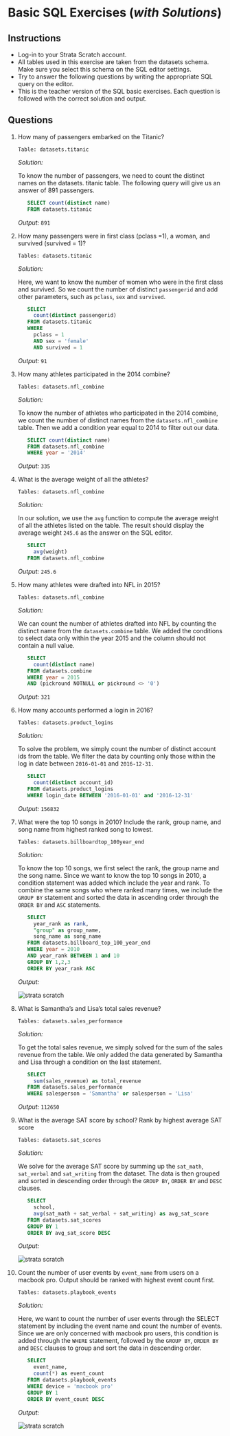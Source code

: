 # Basic SQL Exercises (*with Solutions*)

## Instructions
- Log-in to your Strata Scratch account.
- All tables used in this exercise are taken from the datasets schema. Make sure you select this schema on the SQL editor settings.
- Try to answer the following questions by writing the appropriate SQL query on the editor.
- This is the teacher version of the SQL basic exercises. Each question is followed with the correct solution and output.

## Questions
1. How many of passengers embarked on the Titanic? 
   
   `Table: datasets.titanic`
   
   *Solution:*
   
   To know the number of passengers, we need to count the distinct names on the datasets. titanic table. The following query will give
   us an answer of 891 passengers.
   ```sql
      SELECT count(distinct name)
      FROM datasets.titanic
   ```  
   *Output:* `891`
   
2. How many passengers were in first class (pclass =1), a woman, and survived (survived = 1)?
   
   `Tables: datasets.titanic`
   
   *Solution:*
   
   Here, we want to know the number of women who were in the first class and survived. So we count the number of distinct `passengerid`
   and add other parameters, such as `pclass`, `sex` and `survived`. 
   ```sql
      SELECT
        count(distinct passengerid)
      FROM datasets.titanic
      WHERE
        pclass = 1
        AND sex = 'female'
        AND survived = 1
   ```
   *Output:* `91`
   
3. How many athletes participated in the 2014 combine?
   
   `Tables: datasets.nfl_combine`
   
   *Solution:*
   
   To know the number of athletes who participated in the 2014 combine, we count the number of distinct names from the 
   `datasets.nfl_combine` table. Then we add a condition year equal to 2014 to filter out our data.
   ```sql
      SELECT count(distinct name)
      FROM datasets.nfl_combine
      WHERE year = '2014'
   ```
   *Output:* `335`
   
4. What is the average weight of all the athletes?
   
   `Tables: datasets.nfl_combine`
   
   *Solution:*
   
   In our solution, we use the `avg` function to compute the average weight of all the athletes listed on the table. The result should display the average weight `245.6` as the answer on the SQL editor.
   ```sql
      SELECT
        avg(weight)
      FROM datasets.nfl_combine
   ```
   *Output:* `245.6`
   
5. How many athletes were drafted into NFL in 2015?
   
   `Tables: datasets.nfl_combine`
   
   *Solution:*
   
   We can count the number of athletes drafted into NFL by counting the distinct name from the `datasets.combine` table. We added the conditions to select data only within the year 2015 and the column should not contain a null value.
   ```sql
      SELECT
        count(distinct name)
      FROM datasets.combine
      WHERE year = 2015
      AND (pickround NOTNULL or pickround <> '0')
   ```
   *Output:* `321`
   
6. How many accounts performed a login in 2016?
   
   `Tables: datasets.product_logins`
   
   *Solution:*
   
   To solve the problem, we simply count the number of distinct account ids from the table. We filter the data by counting only those within the log in date between `2016-01-01` and `2016-12-31.`
   ```sql
      SELECT 
        count(distinct account_id)
      FROM datasets.product_logins
      WHERE login_date BETWEEN '2016-01-01' and '2016-12-31'
   ```
   *Output:* `156832`
   
7. What were the top 10 songs in 2010?
   Include the rank, group name, and song name from highest ranked song to lowest.
   
   `Tables: datasets.billboardtop_100year_end`
   
   *Solution:*
   
   To know the top 10 songs, we first select the rank, the group name and the song name. Since we want to know the top 10 songs in 2010, a condition statement was added which include the year and rank. To combine the same songs who where ranked many times, we include the `GROUP BY` statement and sorted the data in ascending order through the `ORDER BY` and `ASC` statements.
   ```sql
      SELECT
        year_rank as rank, 
        "group" as group_name,
        song_name as song_name
      FROM datasets.billboard_top_100_year_end
      WHERE year = 2010
      AND year_rank BETWEEN 1 and 10
      GROUP BY 1,2,3
      ORDER BY year_rank ASC
   ```
   *Output:*
   
   ![strata scratch](assets/1.png)
   
8. What is Samantha’s and Lisa’s total sales revenue?

   `Tables: datasets.sales_performance`
   
   *Solution:*
   
   To get the total sales revenue, we simply solved for the sum of the sales revenue from the table. We only added the data generated by Samantha and Lisa through a condition on the last statement.
   ```sql
      SELECT
        sum(sales_revenue) as total_revenue
      FROM datasets.sales_performance
      WHERE salesperson = 'Samantha' or salesperson = 'Lisa'
   ```
   *Output:* `112650`
   
9. What is the average SAT score by school? Rank by highest average SAT score

   `Tables: datasets.sat_scores`
   
   *Solution:*
   
   We solve for the average SAT score by summing up the `sat_math`, `sat_verbal` and `sat_writing` from the dataset. The data is then grouped and sorted in descending order through the `GROUP BY`, `ORDER BY` and `DESC` clauses.
   ```sql
      SELECT
        school, 
        avg(sat_math + sat_verbal + sat_writing) as avg_sat_score
      FROM datasets.sat_scores
      GROUP BY 1
      ORDER BY avg_sat_score DESC
   ```
   *Output:*
   
   ![strata scratch](assets/2.png)
   
10. Count the number of user events by `event_name` from users on a macbook pro.
    Output should be ranked with highest event count first.

    `Tables: datasets.playbook_events`
    
    *Solution:*
    
    Here, we want to count the number of user events through the SELECT statement by including the event name and count the number of events. Since we are only concerned with macbook pro users, this condition is added through the `WHERE` statement, followed by the `GROUP BY`, `ORDER BY` and `DESC` clauses to group and sort the data in descending order.
    ```sql
       SELECT
         event_name,
         count(*) as event_count
       FROM datasets.playbook_events
       WHERE device = 'macbook pro'
       GROUP BY 1
       ORDER BY event_count DESC
    ```
    *Output:*
    
    ![strata scratch](assets/3.png)
    



